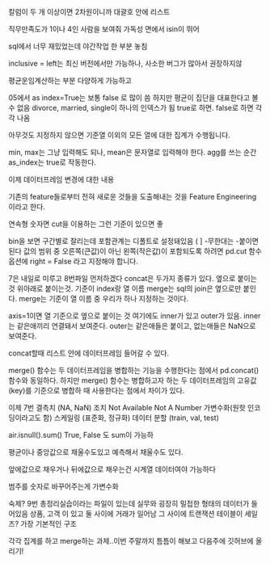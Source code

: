 

칼럼이 두 개 이상이면 2차원이니까 대괄호 안에 리스트 

직무만족도가 1이나 4인 사람을 보여줘
가독성 면에서 isin이 뛰어

sql에서 너무 재밌었는데 야간작업 한 부분 놓침


inclusive = left는 최신 버전에서만 가능하나, 사소한 버그가 많아서 권장하지않

평균운임계산하는 부분 다양하게 가능하고


05에서 as index=True는 보통 false 로 많이 씀
하지만 평균이 집단을 대표한다고 볼 수 없음
divorce, married, single이 하나의 인덱스가 됨 true로 하면.
false로 하면 각각 나옴

아무것도 지정하지 않으면 기준열 이외의 모든 열에 대한 집계가 수행됩니다.

min, max는 그냥 입력해도 되나, mean은 문자열로 입력해야 한다.
agg를 쓰는 순간 as_index는 true로 작동한다.


이제 데이터프레임 변경에 대한 내용

기존의 feature들로부터 전혀 새로운 것들을 도출해내는 것을 Feature Engineering 이라고 한다.


연속형 숫자면 cut을 이용하는 그런 기준이 있으면 좋

bin을 보면 구간별로 잘리는데 포함관계는 디폴트로 설정돼있음 ( ]
-무한대는 -붙이면 된다
값의 범위 중 오른쪽(큰값)이 아닌 왼쪽(작은값)이 포함되도록 하려면 pd.cut 함수 옵션에 right = False 라고 지정해야 합니다.


7은 내일로 미루고 8번파일 먼저하겠다
concat은 두가지 종류가 있다. 옆으로 붙이는것 위아래로 붙이는것. 기준이 index랑 열 이름
merge는 sql의 join은 옆으로만 붙인다. merge는 기준이 열 이름 중 우리가 하나 지정하는 것이다.

axis=1이면 열 기준으로 옆으로 붙이는 것
여기에도 inner가  있고 outer가 있음. inner는 같은애끼리 연결돼서 보여준다. outer는 같은애들은 붙이고, 없는애들은 NaN으로 보여준다.

concat할때 리스트 안에 데이터프레임 들어갈 수 있다.


merge() 함수는 두 데이터프레임을 병합하는 기능을 수행한다는 점에서 pd.concat()함수와 동일하다.
하지만 merge() 함수는 병합하고자 하는 두 데이터프레임의 고유값(key)를 기준으로 병합하 때 사용한다는 점에서 차이가 있다.


이제 7번
결측치 (NA, NaN) 조치  Not Available    Not A Number
가변수화(원핫 인코딩이라고도 함)
스케일링 (표준화, 정규화)
데이터 분할 (train, val, test)

air.isnull().sum()  True, False 도 sum이 가능하

평균이나 중앙값으로 채울수도있고 예측해서 채울수도 있다.

앞에값으로 채우거나 뒤에값으로 채우는건 시계열 데이터여야 가능하다


범주를 숫자로 바꾸어주는게 가변수화

숙제?
9번 총정리실습이라는 파일이 있는데 실무와 굉장히 밀접한 형태의 데이터가 들어있음
상품, 고객 이 있고 둘 사이에 거래가 일어남 그 사이에 트랜잭션 테이블이 세일즈? 가장 기본적인 구조

각각 집계를 하고 merge하는 과제..이번 주말까지 틈틈이 해보고 다음주에 깃허브에 올리기!
